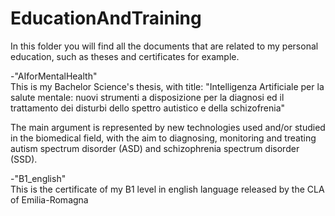 # EducationAndTraining
In this folder you will find all the documents that are related to my personal education, such as theses and certificates for example.

-"AIforMentalHealth" <br />
This is my Bachelor Science's thesis, with title:
"Intelligenza Artificiale per la salute mentale: nuovi strumenti a disposizione per la diagnosi ed il trattamento dei disturbi dello spettro autistico e della schizofrenia"

The main argument is represented by new technologies used and/or studied in the biomedical field, with the aim to diagnosing, monitoring and treating autism spectrum disorder (ASD) and schizophrenia spectrum disorder (SSD).

-"B1_english" <br />
This is the certificate of my B1 level in english language released by the CLA of Emilia-Romagna
